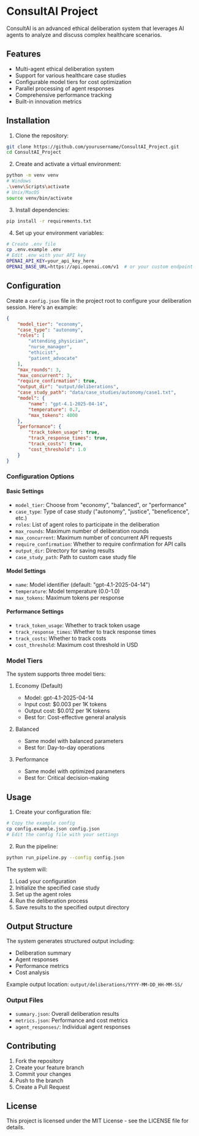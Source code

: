 # ConsultAI Project

ConsultAI is an advanced ethical deliberation system that leverages AI agents to analyze and discuss complex healthcare scenarios.

## Features

- Multi-agent ethical deliberation system
- Support for various healthcare case studies
- Configurable model tiers for cost optimization
- Parallel processing of agent responses
- Comprehensive performance tracking
- Built-in innovation metrics

## Installation

1. Clone the repository:
```bash
git clone https://github.com/yourusername/ConsultAI_Project.git
cd ConsultAI_Project
```

2. Create and activate a virtual environment:
```bash
python -m venv venv
# Windows
.\venv\Scripts\activate
# Unix/MacOS
source venv/bin/activate
```

3. Install dependencies:
```bash
pip install -r requirements.txt
```

4. Set up your environment variables:
```bash
# Create .env file
cp .env.example .env
# Edit .env with your API key
OPENAI_API_KEY=your_api_key_here
OPENAI_BASE_URL=https://api.openai.com/v1  # or your custom endpoint
```

## Configuration

Create a `config.json` file in the project root to configure your deliberation session. Here's an example:

```json
{
    "model_tier": "economy",
    "case_type": "autonomy",
    "roles": [
        "attending_physician",
        "nurse_manager",
        "ethicist",
        "patient_advocate"
    ],
    "max_rounds": 3,
    "max_concurrent": 3,
    "require_confirmation": true,
    "output_dir": "output/deliberations",
    "case_study_path": "data/case_studies/autonomy/case1.txt",
    "model": {
        "name": "gpt-4.1-2025-04-14",
        "temperature": 0.7,
        "max_tokens": 4000
    },
    "performance": {
        "track_token_usage": true,
        "track_response_times": true,
        "track_costs": true,
        "cost_threshold": 1.0
    }
}
```

### Configuration Options

#### Basic Settings
- `model_tier`: Choose from "economy", "balanced", or "performance"
- `case_type`: Type of case study ("autonomy", "justice", "beneficence", etc.)
- `roles`: List of agent roles to participate in the deliberation
- `max_rounds`: Maximum number of deliberation rounds
- `max_concurrent`: Maximum number of concurrent API requests
- `require_confirmation`: Whether to require confirmation for API calls
- `output_dir`: Directory for saving results
- `case_study_path`: Path to custom case study file

#### Model Settings
- `name`: Model identifier (default: "gpt-4.1-2025-04-14")
- `temperature`: Model temperature (0.0-1.0)
- `max_tokens`: Maximum tokens per response

#### Performance Settings
- `track_token_usage`: Whether to track token usage
- `track_response_times`: Whether to track response times
- `track_costs`: Whether to track costs
- `cost_threshold`: Maximum cost threshold in USD

### Model Tiers

The system supports three model tiers:
1. Economy (Default)
   - Model: gpt-4.1-2025-04-14
   - Input cost: $0.003 per 1K tokens
   - Output cost: $0.012 per 1K tokens
   - Best for: Cost-effective general analysis

2. Balanced
   - Same model with balanced parameters
   - Best for: Day-to-day operations

3. Performance
   - Same model with optimized parameters
   - Best for: Critical decision-making

## Usage

1. Create your configuration file:
```bash
# Copy the example config
cp config.example.json config.json
# Edit the config file with your settings
```

2. Run the pipeline:
```bash
python run_pipeline.py --config config.json
```

The system will:
1. Load your configuration
2. Initialize the specified case study
3. Set up the agent roles
4. Run the deliberation process
5. Save results to the specified output directory

## Output Structure

The system generates structured output including:
- Deliberation summary
- Agent responses
- Performance metrics
- Cost analysis

Example output location: `output/deliberations/YYYY-MM-DD_HH-MM-SS/`

### Output Files
- `summary.json`: Overall deliberation results
- `metrics.json`: Performance and cost metrics
- `agent_responses/`: Individual agent responses

## Contributing

1. Fork the repository
2. Create your feature branch
3. Commit your changes
4. Push to the branch
5. Create a Pull Request

## License

This project is licensed under the MIT License - see the LICENSE file for details. 